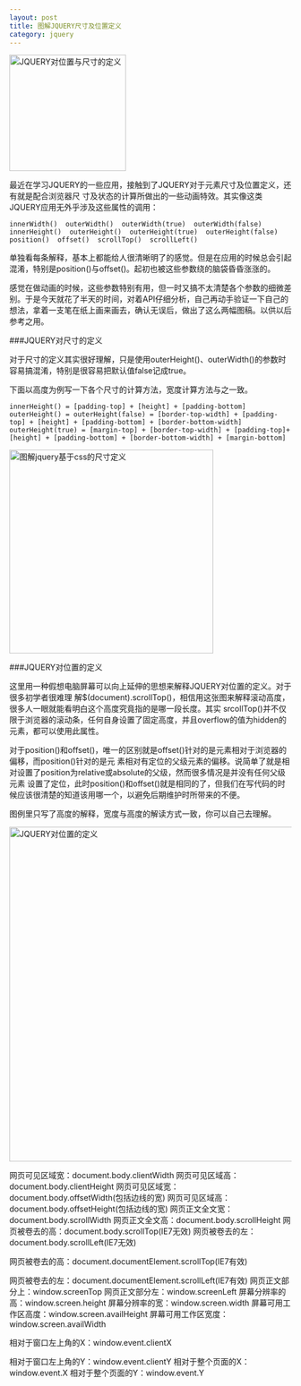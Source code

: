 ```yaml
---
layout: post
title: 图解JQUERY尺寸及位置定义
category: jquery
---
```


<img src="http://f2es.net/img/jquery-size-position.jpg" height="208" alt="JQUERY对位置与尺寸的定义">

最近在学习JQUERY的一些应用，接触到了JQUERY对于元素尺寸及位置定义，还有就是配合浏览器尺 寸及状态的计算所做出的一些动画特效。其实像这类JQUERY应用无外乎涉及这些属性的调用：

    innerWidth()  outerWidth()  outerWidth(true)  outerWidth(false)
    innerHeight()  outerHeight()  outerHeight(true)  outerHeight(false)
    position()  offset()  scrollTop()  scrollLeft()

单独看每条解释，基本上都能给人很清晰明了的感觉。但是在应用的时候总会引起混淆，特别是position()与offset()。起初也被这些参数绕的脑袋昏昏涨涨的。

感觉在做动画的时候，这些参数特别有用，但一时又搞不太清楚各个参数的细微差别。于是今天就花了半天的时间，对着API仔细分析，自己再动手验证一下自己的想法，拿着一支笔在纸上画来画去，确认无误后，做出了这么两幅图稿。以供以后参考之用。


###JQUERY对尺寸的定义


对于尺寸的定义其实很好理解，只是使用outerHeight()、outerWidth()的参数时容易搞混淆，特别是很容易把默认值false记成true。

下面以高度为例写一下各个尺寸的计算方法，宽度计算方法与之一致。

    innerHeight() = [padding-top] + [height] + [padding-bottom]
    outerHeight() = outerHeight(false) = [border-top-width] + [padding-top] + [height] + [padding-bottom] + [border-bottom-width]
    outerHeight(true) = [margin-top] + [border-top-width] + [padding-top]+[height] + [padding-bottom] + [border-bottom-width] + [margin-bottom]

<img src="http://f2es.net/img/jquery-size.jpg" height="364" alt="图解jquery基于css的尺寸定义">


###JQUERY对位置的定义


这里用一种假想电脑屏幕可以向上延伸的思想来解释JQUERY对位置的定义。对于很多初学者很难理 解$(document).scrollTop()，相信用这张图来解释滚动高度，很多人一眼就能看明白这个高度究竟指的是哪一段长度。其实 srcollTop()并不仅限于浏览器的滚动条，任何自身设置了固定高度，并且overflow的值为hidden的元素，都可以使用此属性。

对于position()和offset()，唯一的区别就是offset()针对的是元素相对于浏览器的偏移，而position()针对的是元 素相对有定位的父级元素的偏移。说简单了就是相对设置了position为relative或absolute的父级，然而很多情况是并没有任何父级元素 设置了定位，此时position()和offset()就是相同的了，但我们在写代码的时候应该很清楚的知道该用哪一个，以避免后期维护时所带来的不便。

图例里只写了高度的解释，宽度与高度的解读方式一致，你可以自己去理解。

<img src="http://f2es.net/img/jquery-position.jpg" height="598" alt="JQUERY对位置的定义">


网页可见区域宽：document.body.clientWidth
网页可见区域高：document.body.clientHeight
网页可见区域宽：document.body.offsetWidth(包括边线的宽)
网页可见区域高：document.body.offsetHeight(包括边线的宽)
网页正文全文宽：document.body.scrollWidth
网页正文全文高：document.body.scrollHeight
网页被卷去的高：document.body.scrollTop(IE7无效)
网页被卷去的左：document.body.scrollLeft(IE7无效)

网页被卷去的高：document.documentElement.scrollTop(IE7有效)

网页被卷去的左：document.documentElement.scrollLeft(IE7有效)
网页正文部分上：window.screenTop
网页正文部分左：window.screenLeft
屏幕分辨率的高：window.screen.height
屏幕分辨率的宽：window.screen.width
屏幕可用工作区高度：window.screen.availHeight
屏幕可用工作区宽度：window.screen.availWidth

相对于窗口左上角的X：window.event.clientX

相对于窗口左上角的Y：window.event.clientY
相对于整个页面的X：window.event.X
相对于整个页面的Y：window.event.Y